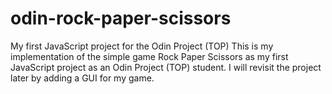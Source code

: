 # odin-rock-paper-scissors
My first JavaScript project for the Odin Project (TOP)
This is my implementation of the simple game Rock Paper Scissors as my first JavaScript project as an Odin Project (TOP) student. I will revisit the project later by adding a GUI for my game.
